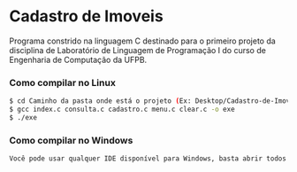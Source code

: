 # Cadastro de Imoveis

Programa constrido na linguagem C destinado para o primeiro projeto da disciplina de Laboratório de Linguagem de Programação I do curso de Engenharia de Computação da UFPB.

### Como compilar no Linux

```sh
$ cd Caminho da pasta onde está o projeto (Ex: Desktop/Cadastro-de-Imoveis)
$ gcc index.c consulta.c cadastro.c menu.c clear.c -o exe
$ ./exe
```

### Como compilar no Windows

```sh
Você pode usar qualquer IDE disponível para Windows, basta abrir todos os arquivos .c e logo em seguida ir ao arquivo index.c e executar o programa.
```


